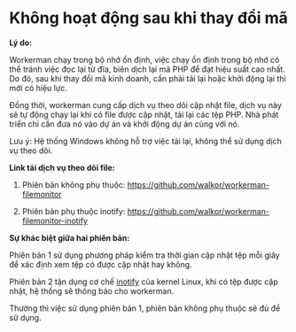
# Không hoạt động sau khi thay đổi mã

**Lý do:**

Workerman chạy trong bộ nhớ ổn định, việc chạy ổn định trong bộ nhớ có thể tránh việc đọc lại từ đĩa, biên dịch lại mã PHP để đạt hiệu suất cao nhất. Do đó, sau khi thay đổi mã kinh doanh, cần phải tải lại hoặc khởi động lại thì mới có hiệu lực.

Đồng thời, workerman cung cấp dịch vụ theo dõi cập nhật file, dịch vụ này sẽ tự động chạy lại khi có file được cập nhật, tải lại các tệp PHP. Nhà phát triển chỉ cần đưa nó vào dự án và khởi động dự án cùng với nó.

Lưu ý: Hệ thống Windows không hỗ trợ việc tải lại, không thể sử dụng dịch vụ theo dõi.

**Link tải dịch vụ theo dõi file:**

1. Phiên bản không phụ thuộc: https://github.com/walkor/workerman-filemonitor

2. Phiên bản phụ thuộc inotify: https://github.com/walkor/workerman-filemonitor-inotify

**Sự khác biệt giữa hai phiên bản:**

Phiên bản 1 sử dụng phương pháp kiểm tra thời gian cập nhật tệp mỗi giây để xác định xem tệp có được cập nhật hay không.

Phiên bản 2 tận dụng cơ chế [inotify](https://baike.baidu.com/view/2645027.htm) của kernel Linux, khi có tệp được cập nhật, hệ thống sẽ thông báo cho workerman.

Thường thì việc sử dụng phiên bản 1, phiên bản không phụ thuộc sẽ đủ để sử dụng.
